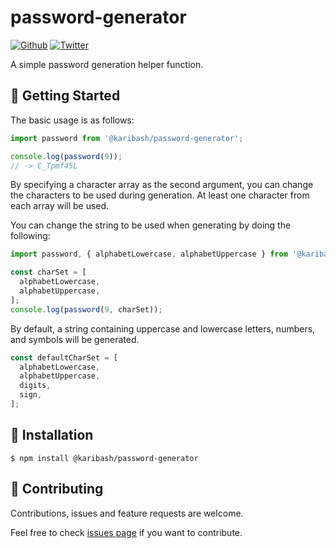 # password-generator

[![Github](https://img.shields.io/github/followers/Karibash?label=Follow&logo=github&style=social)](https://github.com/Karibash?tab=followers)
[![Twitter](https://img.shields.io/twitter/follow/Karibash?label=Follow&style=social)](https://twitter.com/intent/follow?screen_name=Karibash)

A simple password generation helper function.

## 👏 Getting Started

The basic usage is as follows:

```typescript
import password from '@karibash/password-generator';

console.log(password(9));
// -> C_Tpmf45L
```

By specifying a character array as the second argument, you can change the characters to be used during generation.
At least one character from each array will be used.

You can change the string to be used when generating by doing the following:
```typescript
import password, { alphabetLowercase, alphabetUppercase } from '@karibash/password-generator';

const charSet = [
  alphabetLowercase,
  alphabetUppercase,
];
console.log(password(9, charSet));
```

By default, a string containing uppercase and lowercase letters, numbers, and symbols will be generated.
```typescript
const defaultCharSet = [
  alphabetLowercase,
  alphabetUppercase,
  digits,
  sign,
];
```

## 🚀 Installation

```
$ npm install @karibash/password-generator
```

## 🤝 Contributing

Contributions, issues and feature requests are welcome.

Feel free to check [issues page](https://github.com/Karibash/password-generator/issues) if you want to contribute.

